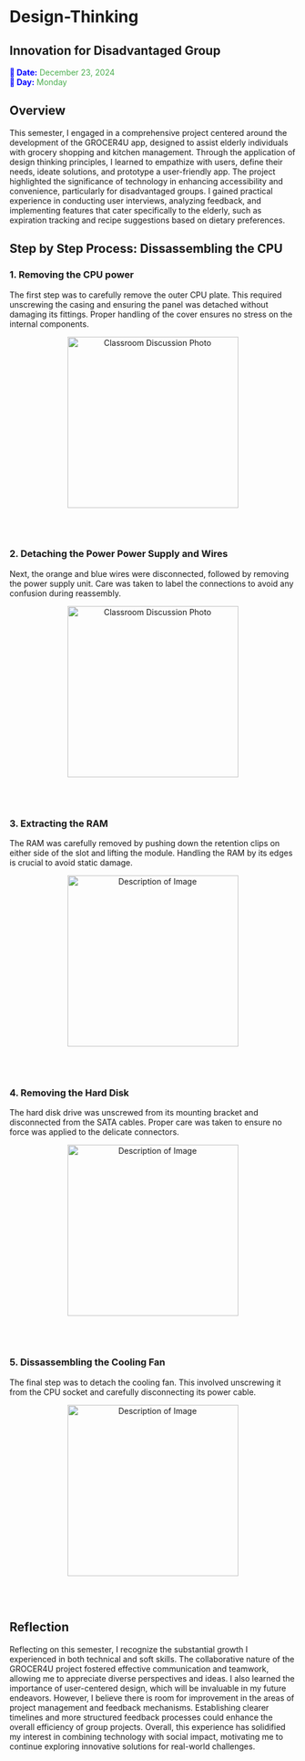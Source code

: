 # Design-Thinking
## Innovation for Disadvantaged Group

<span style="color:blue; font-weight:bold">📅 Date:</span> <span style="color:#4CAF50">December 23, 2024</span>  
<span style="color:blue; font-weight:bold">📆 Day:</span> <span style="color:#4CAF50">Monday</span>


## Overview
This semester, I engaged in a comprehensive project centered around the development of the GROCER4U app, designed to assist elderly individuals with grocery shopping and kitchen management. Through the application of design thinking principles, I learned to empathize with users, define their needs, ideate solutions, and prototype a user-friendly app. The project highlighted the significance of technology in enhancing accessibility and convenience, particularly for disadvantaged groups. I gained practical experience in conducting user interviews, analyzing feedback, and implementing features that cater specifically to the elderly, such as expiration tracking and recipe suggestions based on dietary preferences.




## Step by Step Process: Dissassembling the CPU
     
### 1. Removing the CPU power

The first step was to carefully remove the outer CPU plate. This required unscrewing the casing and ensuring the panel was detached without damaging its fittings. Proper handling of the cover ensures no stress on the internal components.   

<div align="center">
<img src="https://raw.githubusercontent.com/nrathrhabs/images/main/photo_2024-11-08_14-53-44.jpg" alt="Classroom Discussion Photo" width="300">
</div>

<br><br>

### 2. Detaching the Power Power Supply and Wires

Next, the orange and blue wires were disconnected, followed by removing the power supply unit. Care was taken to label the connections to avoid any confusion during reassembly.

<div align="center">
<img src="https://raw.githubusercontent.com/nrathrhabs/images/main/photo_2024-11-08_14-53-45.jpg" alt="Classroom Discussion Photo" width="300">
</div>

<br><br>

### 3. Extracting the RAM

The RAM was carefully removed by pushing down the retention clips on either side of the slot and lifting the module. Handling the RAM by its edges is crucial to avoid static damage.

<div align="center">
<img src="https://raw.githubusercontent.com/nrathrhabs/images/main/photo_2024-11-08_14-53-47.jpg" alt="Description of Image" width="300">
</div>

<br><br>

### 4. Removing the Hard Disk
The hard disk drive was unscrewed from its mounting bracket and disconnected from the SATA cables. Proper care was taken to ensure no force was applied to the delicate connectors.

<div align="center">
<img src="https://raw.githubusercontent.com/nrathrhabs/images/main/photo_2024-11-08_14-53-50.jpg" alt="Description of Image" width="300">
</div>

<br><br>

### 5. Dissassembling the Cooling Fan

The final step was to detach the cooling fan. This involved unscrewing it from the CPU socket and carefully disconnecting its power cable.

<div align="center">
<img src="https://raw.githubusercontent.com/nrathrhabs/images/main/photo_2024-11-08_14-53-51.jpg" alt="Description of Image" width="300">
</div>

<br><br>



## Reflection
Reflecting on this semester, I recognize the substantial growth I experienced in both technical and soft skills. The collaborative nature of the GROCER4U project fostered effective communication and teamwork, allowing me to appreciate diverse perspectives and ideas. I also learned the importance of user-centered design, which will be invaluable in my future endeavors. However, I believe there is room for improvement in the areas of project management and feedback mechanisms. Establishing clearer timelines and more structured feedback processes could enhance the overall efficiency of group projects. Overall, this experience has solidified my interest in combining technology with social impact, motivating me to continue exploring innovative solutions for real-world challenges.




